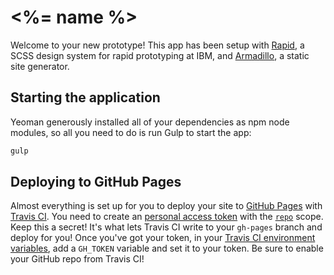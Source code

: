 # <%= name %>

Welcome to your new prototype! This app has been setup with [Rapid](https://github.ibm.com/Whitewater/rapid), a SCSS design system for rapid prototyping at IBM, and [Armadillo](https://github.com/Snugug/gulp-armadillo), a static site generator.

## Starting the application

Yeoman generously installed all of your dependencies as npm node modules, so all you need to do is run Gulp to start the app:

```bash
gulp
```

## Deploying to GitHub Pages

Almost everything is set up for you to deploy your site to [GitHub Pages](https://pages.github.com/) with [Travis CI](https://travis.innovate.ibm.com). You need to create an [personal access token](https://help.github.com/articles/creating-an-access-token-for-command-line-use/) with the [`repo`](https://developer.github.com/v3/oauth/#scopes) scope. Keep this a secret! It's what lets Travis CI write to your `gh-pages` branch and deploy for you! Once you've got your token, in your [Travis CI environment variables](https://docs.travis-ci.com/user/environment-variables/#Defining-Variables-in-Repository-Settings), add a `GH_TOKEN` variable and set it to your token. Be sure to enable your GitHub repo from Travis CI!
